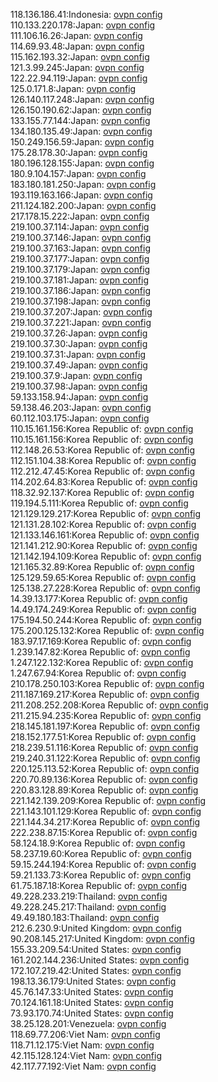 118.136.186.41:Indonesia: [ovpn config](vpn/118_136_186_41.ovpn)  
110.133.220.178:Japan: [ovpn config](vpn/110_133_220_178.ovpn)  
111.106.16.26:Japan: [ovpn config](vpn/111_106_16_26.ovpn)  
114.69.93.48:Japan: [ovpn config](vpn/114_69_93_48.ovpn)  
115.162.193.32:Japan: [ovpn config](vpn/115_162_193_32.ovpn)  
121.3.99.245:Japan: [ovpn config](vpn/121_3_99_245.ovpn)  
122.22.94.119:Japan: [ovpn config](vpn/122_22_94_119.ovpn)  
125.0.171.8:Japan: [ovpn config](vpn/125_0_171_8.ovpn)  
126.140.117.248:Japan: [ovpn config](vpn/126_140_117_248.ovpn)  
126.150.190.62:Japan: [ovpn config](vpn/126_150_190_62.ovpn)  
133.155.77.144:Japan: [ovpn config](vpn/133_155_77_144.ovpn)  
134.180.135.49:Japan: [ovpn config](vpn/134_180_135_49.ovpn)  
150.249.156.59:Japan: [ovpn config](vpn/150_249_156_59.ovpn)  
175.28.178.30:Japan: [ovpn config](vpn/175_28_178_30.ovpn)  
180.196.128.155:Japan: [ovpn config](vpn/180_196_128_155.ovpn)  
180.9.104.157:Japan: [ovpn config](vpn/180_9_104_157.ovpn)  
183.180.181.250:Japan: [ovpn config](vpn/183_180_181_250.ovpn)  
193.119.163.166:Japan: [ovpn config](vpn/193_119_163_166.ovpn)  
211.124.182.200:Japan: [ovpn config](vpn/211_124_182_200.ovpn)  
217.178.15.222:Japan: [ovpn config](vpn/217_178_15_222.ovpn)  
219.100.37.114:Japan: [ovpn config](vpn/219_100_37_114.ovpn)  
219.100.37.146:Japan: [ovpn config](vpn/219_100_37_146.ovpn)  
219.100.37.163:Japan: [ovpn config](vpn/219_100_37_163.ovpn)  
219.100.37.177:Japan: [ovpn config](vpn/219_100_37_177.ovpn)  
219.100.37.179:Japan: [ovpn config](vpn/219_100_37_179.ovpn)  
219.100.37.181:Japan: [ovpn config](vpn/219_100_37_181.ovpn)  
219.100.37.186:Japan: [ovpn config](vpn/219_100_37_186.ovpn)  
219.100.37.198:Japan: [ovpn config](vpn/219_100_37_198.ovpn)  
219.100.37.207:Japan: [ovpn config](vpn/219_100_37_207.ovpn)  
219.100.37.221:Japan: [ovpn config](vpn/219_100_37_221.ovpn)  
219.100.37.26:Japan: [ovpn config](vpn/219_100_37_26.ovpn)  
219.100.37.30:Japan: [ovpn config](vpn/219_100_37_30.ovpn)  
219.100.37.31:Japan: [ovpn config](vpn/219_100_37_31.ovpn)  
219.100.37.49:Japan: [ovpn config](vpn/219_100_37_49.ovpn)  
219.100.37.9:Japan: [ovpn config](vpn/219_100_37_9.ovpn)  
219.100.37.98:Japan: [ovpn config](vpn/219_100_37_98.ovpn)  
59.133.158.94:Japan: [ovpn config](vpn/59_133_158_94.ovpn)  
59.138.46.203:Japan: [ovpn config](vpn/59_138_46_203.ovpn)  
60.112.103.175:Japan: [ovpn config](vpn/60_112_103_175.ovpn)  
110.15.161.156:Korea Republic of: [ovpn config](vpn/110_15_161_156.ovpn)  
110.15.161.156:Korea Republic of: [ovpn config](vpn/110_15_161_156.ovpn)  
112.148.26.53:Korea Republic of: [ovpn config](vpn/112_148_26_53.ovpn)  
112.151.104.38:Korea Republic of: [ovpn config](vpn/112_151_104_38.ovpn)  
112.212.47.45:Korea Republic of: [ovpn config](vpn/112_212_47_45.ovpn)  
114.202.64.83:Korea Republic of: [ovpn config](vpn/114_202_64_83.ovpn)  
118.32.92.137:Korea Republic of: [ovpn config](vpn/118_32_92_137.ovpn)  
119.194.5.111:Korea Republic of: [ovpn config](vpn/119_194_5_111.ovpn)  
121.129.129.217:Korea Republic of: [ovpn config](vpn/121_129_129_217.ovpn)  
121.131.28.102:Korea Republic of: [ovpn config](vpn/121_131_28_102.ovpn)  
121.133.146.161:Korea Republic of: [ovpn config](vpn/121_133_146_161.ovpn)  
121.141.212.90:Korea Republic of: [ovpn config](vpn/121_141_212_90.ovpn)  
121.142.194.109:Korea Republic of: [ovpn config](vpn/121_142_194_109.ovpn)  
121.165.32.89:Korea Republic of: [ovpn config](vpn/121_165_32_89.ovpn)  
125.129.59.65:Korea Republic of: [ovpn config](vpn/125_129_59_65.ovpn)  
125.138.27.228:Korea Republic of: [ovpn config](vpn/125_138_27_228.ovpn)  
14.39.13.177:Korea Republic of: [ovpn config](vpn/14_39_13_177.ovpn)  
14.49.174.249:Korea Republic of: [ovpn config](vpn/14_49_174_249.ovpn)  
175.194.50.244:Korea Republic of: [ovpn config](vpn/175_194_50_244.ovpn)  
175.200.125.132:Korea Republic of: [ovpn config](vpn/175_200_125_132.ovpn)  
183.97.17.169:Korea Republic of: [ovpn config](vpn/183_97_17_169.ovpn)  
1.239.147.82:Korea Republic of: [ovpn config](vpn/1_239_147_82.ovpn)  
1.247.122.132:Korea Republic of: [ovpn config](vpn/1_247_122_132.ovpn)  
1.247.67.94:Korea Republic of: [ovpn config](vpn/1_247_67_94.ovpn)  
210.178.250.103:Korea Republic of: [ovpn config](vpn/210_178_250_103.ovpn)  
211.187.169.217:Korea Republic of: [ovpn config](vpn/211_187_169_217.ovpn)  
211.208.252.208:Korea Republic of: [ovpn config](vpn/211_208_252_208.ovpn)  
211.215.94.235:Korea Republic of: [ovpn config](vpn/211_215_94_235.ovpn)  
218.145.181.197:Korea Republic of: [ovpn config](vpn/218_145_181_197.ovpn)  
218.152.177.51:Korea Republic of: [ovpn config](vpn/218_152_177_51.ovpn)  
218.239.51.116:Korea Republic of: [ovpn config](vpn/218_239_51_116.ovpn)  
219.240.31.122:Korea Republic of: [ovpn config](vpn/219_240_31_122.ovpn)  
220.125.113.52:Korea Republic of: [ovpn config](vpn/220_125_113_52.ovpn)  
220.70.89.136:Korea Republic of: [ovpn config](vpn/220_70_89_136.ovpn)  
220.83.128.89:Korea Republic of: [ovpn config](vpn/220_83_128_89.ovpn)  
221.142.139.209:Korea Republic of: [ovpn config](vpn/221_142_139_209.ovpn)  
221.143.101.129:Korea Republic of: [ovpn config](vpn/221_143_101_129.ovpn)  
221.144.34.217:Korea Republic of: [ovpn config](vpn/221_144_34_217.ovpn)  
222.238.87.15:Korea Republic of: [ovpn config](vpn/222_238_87_15.ovpn)  
58.124.18.9:Korea Republic of: [ovpn config](vpn/58_124_18_9.ovpn)  
58.237.19.60:Korea Republic of: [ovpn config](vpn/58_237_19_60.ovpn)  
59.15.244.194:Korea Republic of: [ovpn config](vpn/59_15_244_194.ovpn)  
59.21.133.73:Korea Republic of: [ovpn config](vpn/59_21_133_73.ovpn)  
61.75.187.18:Korea Republic of: [ovpn config](vpn/61_75_187_18.ovpn)  
49.228.233.219:Thailand: [ovpn config](vpn/49_228_233_219.ovpn)  
49.228.245.217:Thailand: [ovpn config](vpn/49_228_245_217.ovpn)  
49.49.180.183:Thailand: [ovpn config](vpn/49_49_180_183.ovpn)  
212.6.230.9:United Kingdom: [ovpn config](vpn/212_6_230_9.ovpn)  
90.208.145.217:United Kingdom: [ovpn config](vpn/90_208_145_217.ovpn)  
155.33.209.54:United States: [ovpn config](vpn/155_33_209_54.ovpn)  
161.202.144.236:United States: [ovpn config](vpn/161_202_144_236.ovpn)  
172.107.219.42:United States: [ovpn config](vpn/172_107_219_42.ovpn)  
198.13.36.179:United States: [ovpn config](vpn/198_13_36_179.ovpn)  
45.76.147.33:United States: [ovpn config](vpn/45_76_147_33.ovpn)  
70.124.161.18:United States: [ovpn config](vpn/70_124_161_18.ovpn)  
73.93.170.74:United States: [ovpn config](vpn/73_93_170_74.ovpn)  
38.25.128.201:Venezuela: [ovpn config](vpn/38_25_128_201.ovpn)  
118.69.77.206:Viet Nam: [ovpn config](vpn/118_69_77_206.ovpn)  
118.71.12.175:Viet Nam: [ovpn config](vpn/118_71_12_175.ovpn)  
42.115.128.124:Viet Nam: [ovpn config](vpn/42_115_128_124.ovpn)  
42.117.77.192:Viet Nam: [ovpn config](vpn/42_117_77_192.ovpn)  

